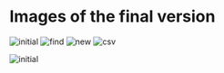 # Images of the final version

![initial](http://student.labranet.jamk.fi/~L2912/temp_images/TTOS0200/L11_02/initial.png)
![find](http://student.labranet.jamk.fi/~L2912/temp_images/TTOS0200/L11_02/find.png)
![new](http://student.labranet.jamk.fi/~L2912/temp_images/TTOS0200/L11_02/new.png)
![csv](http://student.labranet.jamk.fi/~L2912/temp_images/TTOS0200/L11_02/csv.png)

<img scr="http://student.labranet.jamk.fi/~L2912/temp_images/TTOS0200/L11_02/initial.png" alt="initial">
